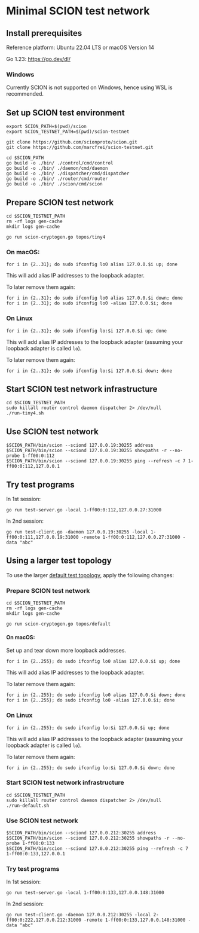 # Minimal SCION test network


## Install prerequisites

Reference platform: Ubuntu 22.04 LTS or macOS Version 14

Go 1.23: https://go.dev/dl/

### Windows

Currently SCION is not supported on Windows, hence using WSL is recommended.

## Set up SCION test environment

```
export SCION_PATH=$(pwd)/scion
export SCION_TESTNET_PATH=$(pwd)/scion-testnet

git clone https://github.com/scionproto/scion.git
git clone https://github.com/marcfrei/scion-testnet.git

cd $SCION_PATH
go build -o ./bin/ ./control/cmd/control
go build -o ./bin/ ./daemon/cmd/daemon
go build -o ./bin/ ./dispatcher/cmd/dispatcher
go build -o ./bin/ ./router/cmd/router
go build -o ./bin/ ./scion/cmd/scion
```


## Prepare SCION test network

```
cd $SCION_TESTNET_PATH
rm -rf logs gen-cache
mkdir logs gen-cache

go run scion-cryptogen.go topos/tiny4
```

### On macOS:

```
for i in {2..31}; do sudo ifconfig lo0 alias 127.0.0.$i up; done
```

This will add alias IP addresses to the loopback adapter.

To later remove them again:

```
for i in {2..31}; do sudo ifconfig lo0 alias 127.0.0.$i down; done
for i in {2..31}; do sudo ifconfig lo0 -alias 127.0.0.$i; done
```

### On Linux

```
for i in {2..31}; do sudo ifconfig lo:$i 127.0.0.$i up; done
```

This will add alias IP addresses to the loopback adapter (assuming your loopback adapter is called `lo`).

To later remove them again:

```
for i in {2..31}; do sudo ifconfig lo:$i 127.0.0.$i down; done
```


## Start SCION test network infrastructure

```
cd $SCION_TESTNET_PATH
sudo killall router control daemon dispatcher 2> /dev/null
./run-tiny4.sh
```


## Use SCION test network

```
$SCION_PATH/bin/scion --sciond 127.0.0.19:30255 address
$SCION_PATH/bin/scion --sciond 127.0.0.19:30255 showpaths -r --no-probe 1-ff00:0:112
$SCION_PATH/bin/scion --sciond 127.0.0.19:30255 ping --refresh -c 7 1-ff00:0:112,127.0.0.1
```


## Try test programs

In 1st session:

```
go run test-server.go -local 1-ff00:0:112,127.0.0.27:31000
```

In 2nd session:

```
go run test-client.go -daemon 127.0.0.19:30255 -local 1-ff00:0:111,127.0.0.19:31000 -remote 1-ff00:0:112,127.0.0.27:31000 -data "abc"
```


## Using a larger test topology

To use the larger [default test topology](https://github.com/scionproto/scion/blob/master/doc/fig/default_topo.png), apply the following changes:


### Prepare SCION test network

```
cd $SCION_TESTNET_PATH
rm -rf logs gen-cache
mkdir logs gen-cache

go run scion-cryptogen.go topos/default
```

#### On macOS:

Set up and tear down more loopback addresses.

```
for i in {2..255}; do sudo ifconfig lo0 alias 127.0.0.$i up; done
```

This will add alias IP addresses to the loopback adapter.

To later remove them again:

```
for i in {2..255}; do sudo ifconfig lo0 alias 127.0.0.$i down; done
for i in {2..255}; do sudo ifconfig lo0 -alias 127.0.0.$i; done
```
### On Linux

```
for i in {2..255}; do sudo ifconfig lo:$i 127.0.0.$i up; done
```

This will add alias IP addresses to the loopback adapter (assuming your loopback adapter is called `lo`).

To later remove them again:

```
for i in {2..255}; do sudo ifconfig lo:$i 127.0.0.$i down; done
```

### Start SCION test network infrastructure

```
cd $SCION_TESTNET_PATH
sudo killall router control daemon dispatcher 2> /dev/null
./run-default.sh
```


### Use SCION test network

```
$SCION_PATH/bin/scion --sciond 127.0.0.212:30255 address
$SCION_PATH/bin/scion --sciond 127.0.0.212:30255 showpaths -r --no-probe 1-ff00:0:133
$SCION_PATH/bin/scion --sciond 127.0.0.212:30255 ping --refresh -c 7 1-ff00:0:133,127.0.0.1
```


### Try test programs

In 1st session:

```
go run test-server.go -local 1-ff00:0:133,127.0.0.148:31000
```

In 2nd session:

```
go run test-client.go -daemon 127.0.0.212:30255 -local 2-ff00:0:222,127.0.0.212:31000 -remote 1-ff00:0:133,127.0.0.148:31000 -data "abc"
```
